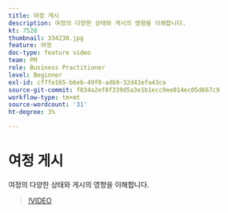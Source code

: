 ```yaml
---
title: 여정 게시
description: 여정의 다양한 상태와 게시의 영향을 이해합니다.
kt: 7528
thumbnail: 334238.jpg
feature: 여정
doc-type: feature video
team: PM
role: Business Practitioner
level: Beginner
exl-id: cf7fe165-b6eb-49f0-adb9-32d43efa43ca
source-git-commit: f034a2ef8f339d5a3e1b1ecc9ee014ec05d667c9
workflow-type: tm+mt
source-wordcount: '31'
ht-degree: 3%

---
```


# 여정 게시

여정의 다양한 상태와 게시의 영향을 이해합니다.

>[!VIDEO](https://video.tv.adobe.com/v/334238?quality=12)
